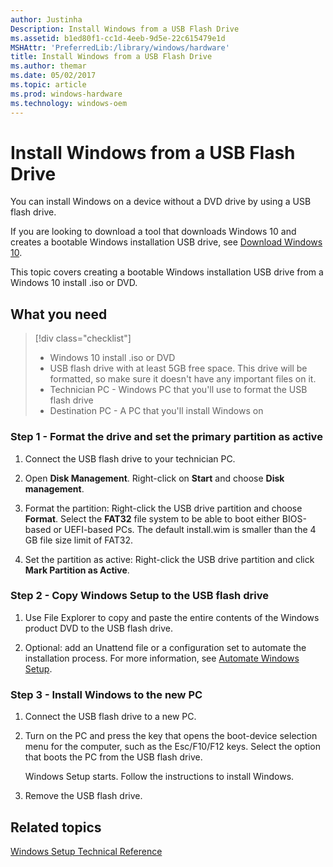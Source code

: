```yaml
---
author: Justinha
Description: Install Windows from a USB Flash Drive
ms.assetid: b1ed80f1-cc1d-4eeb-9d5e-22c615479e1d
MSHAttr: 'PreferredLib:/library/windows/hardware'
title: Install Windows from a USB Flash Drive
ms.author: themar
ms.date: 05/02/2017
ms.topic: article
ms.prod: windows-hardware
ms.technology: windows-oem
---
```


# Install Windows from a USB Flash Drive


You can install Windows on a device without a DVD drive by using a USB flash drive. 

If you are looking to download a tool that downloads Windows 10 and creates a bootable Windows installation USB drive, see [Download Windows 10](https://www.microsoft.com/en-us/software-download/windows10).

This topic covers creating a bootable Windows installation USB drive from a Windows 10 install .iso or DVD.

## What you need

> [!div class="checklist"]
> * Windows 10 install .iso or DVD
> * USB flash drive with at least 5GB free space. This drive will be formatted, so make sure it doesn't have any important files on it.
> * Technician PC - Windows PC that you'll use to format the USB flash drive
> * Destination PC - A PC that you'll install Windows on

### Step 1 - Format the drive and set the primary partition as active

1.  Connect the USB flash drive to your technician PC.

2.  Open **Disk Management**. Right-click on **Start** and choose **Disk management**.

3.  Format the partition: Right-click the USB drive partition and choose **Format**. Select the **FAT32** file system to be able to boot either BIOS-based or UEFI-based PCs. The default install.wim is smaller than the 4 GB file size limit of FAT32.

4.  Set the partition as active: Right-click the USB drive partition and click **Mark Partition as Active**.

### Step 2 - Copy Windows Setup to the USB flash drive

1.  Use File Explorer to copy and paste the entire contents of the Windows product DVD to the USB flash drive.

2.  Optional: add an Unattend file or a configuration set to automate the installation process. For more information, see [Automate Windows Setup](windows-setup-automation-overview.md).

### Step 3 - Install Windows to the new PC

1.  Connect the USB flash drive to a new PC.

2.  Turn on the PC and press the key that opens the boot-device selection menu for the computer, such as the Esc/F10/F12 keys. Select the option that boots the PC from the USB flash drive.

    Windows Setup starts. Follow the instructions to install Windows.

3.  Remove the USB flash drive.

## <span id="related_topics"></span>Related topics


[Windows Setup Technical Reference](windows-setup-technical-reference.md)

 

 







